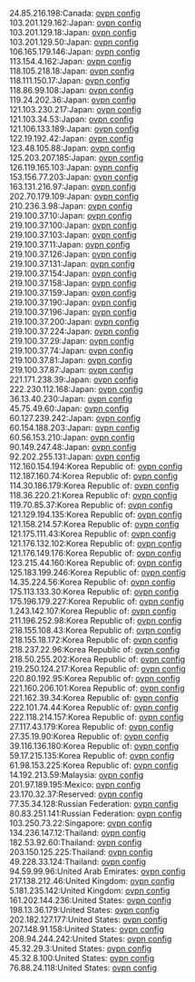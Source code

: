 24.85.216.198:Canada: [ovpn config](vpn/24_85_216_198.ovpn)  
103.201.129.162:Japan: [ovpn config](vpn/103_201_129_162.ovpn)  
103.201.129.18:Japan: [ovpn config](vpn/103_201_129_18.ovpn)  
103.201.129.50:Japan: [ovpn config](vpn/103_201_129_50.ovpn)  
106.165.179.146:Japan: [ovpn config](vpn/106_165_179_146.ovpn)  
113.154.4.162:Japan: [ovpn config](vpn/113_154_4_162.ovpn)  
118.105.218.18:Japan: [ovpn config](vpn/118_105_218_18.ovpn)  
118.111.150.17:Japan: [ovpn config](vpn/118_111_150_17.ovpn)  
118.86.99.108:Japan: [ovpn config](vpn/118_86_99_108.ovpn)  
119.24.202.36:Japan: [ovpn config](vpn/119_24_202_36.ovpn)  
121.103.230.217:Japan: [ovpn config](vpn/121_103_230_217.ovpn)  
121.103.34.53:Japan: [ovpn config](vpn/121_103_34_53.ovpn)  
121.106.133.189:Japan: [ovpn config](vpn/121_106_133_189.ovpn)  
122.19.192.42:Japan: [ovpn config](vpn/122_19_192_42.ovpn)  
123.48.105.88:Japan: [ovpn config](vpn/123_48_105_88.ovpn)  
125.203.207.185:Japan: [ovpn config](vpn/125_203_207_185.ovpn)  
126.119.165.103:Japan: [ovpn config](vpn/126_119_165_103.ovpn)  
153.156.77.203:Japan: [ovpn config](vpn/153_156_77_203.ovpn)  
163.131.216.97:Japan: [ovpn config](vpn/163_131_216_97.ovpn)  
202.70.179.109:Japan: [ovpn config](vpn/202_70_179_109.ovpn)  
210.236.3.98:Japan: [ovpn config](vpn/210_236_3_98.ovpn)  
219.100.37.10:Japan: [ovpn config](vpn/219_100_37_10.ovpn)  
219.100.37.100:Japan: [ovpn config](vpn/219_100_37_100.ovpn)  
219.100.37.103:Japan: [ovpn config](vpn/219_100_37_103.ovpn)  
219.100.37.11:Japan: [ovpn config](vpn/219_100_37_11.ovpn)  
219.100.37.126:Japan: [ovpn config](vpn/219_100_37_126.ovpn)  
219.100.37.131:Japan: [ovpn config](vpn/219_100_37_131.ovpn)  
219.100.37.154:Japan: [ovpn config](vpn/219_100_37_154.ovpn)  
219.100.37.158:Japan: [ovpn config](vpn/219_100_37_158.ovpn)  
219.100.37.159:Japan: [ovpn config](vpn/219_100_37_159.ovpn)  
219.100.37.190:Japan: [ovpn config](vpn/219_100_37_190.ovpn)  
219.100.37.196:Japan: [ovpn config](vpn/219_100_37_196.ovpn)  
219.100.37.200:Japan: [ovpn config](vpn/219_100_37_200.ovpn)  
219.100.37.224:Japan: [ovpn config](vpn/219_100_37_224.ovpn)  
219.100.37.29:Japan: [ovpn config](vpn/219_100_37_29.ovpn)  
219.100.37.74:Japan: [ovpn config](vpn/219_100_37_74.ovpn)  
219.100.37.81:Japan: [ovpn config](vpn/219_100_37_81.ovpn)  
219.100.37.87:Japan: [ovpn config](vpn/219_100_37_87.ovpn)  
221.171.238.39:Japan: [ovpn config](vpn/221_171_238_39.ovpn)  
222.230.112.168:Japan: [ovpn config](vpn/222_230_112_168.ovpn)  
36.13.40.230:Japan: [ovpn config](vpn/36_13_40_230.ovpn)  
45.75.49.60:Japan: [ovpn config](vpn/45_75_49_60.ovpn)  
60.127.239.242:Japan: [ovpn config](vpn/60_127_239_242.ovpn)  
60.154.188.203:Japan: [ovpn config](vpn/60_154_188_203.ovpn)  
60.56.153.210:Japan: [ovpn config](vpn/60_56_153_210.ovpn)  
90.149.247.48:Japan: [ovpn config](vpn/90_149_247_48.ovpn)  
92.202.255.131:Japan: [ovpn config](vpn/92_202_255_131.ovpn)  
112.160.154.194:Korea Republic of: [ovpn config](vpn/112_160_154_194.ovpn)  
112.187.160.74:Korea Republic of: [ovpn config](vpn/112_187_160_74.ovpn)  
114.30.186.179:Korea Republic of: [ovpn config](vpn/114_30_186_179.ovpn)  
118.36.220.21:Korea Republic of: [ovpn config](vpn/118_36_220_21.ovpn)  
119.70.85.37:Korea Republic of: [ovpn config](vpn/119_70_85_37.ovpn)  
121.129.194.135:Korea Republic of: [ovpn config](vpn/121_129_194_135.ovpn)  
121.158.214.57:Korea Republic of: [ovpn config](vpn/121_158_214_57.ovpn)  
121.175.111.43:Korea Republic of: [ovpn config](vpn/121_175_111_43.ovpn)  
121.176.132.102:Korea Republic of: [ovpn config](vpn/121_176_132_102.ovpn)  
121.176.149.176:Korea Republic of: [ovpn config](vpn/121_176_149_176.ovpn)  
123.215.44.160:Korea Republic of: [ovpn config](vpn/123_215_44_160.ovpn)  
125.183.199.246:Korea Republic of: [ovpn config](vpn/125_183_199_246.ovpn)  
14.35.224.56:Korea Republic of: [ovpn config](vpn/14_35_224_56.ovpn)  
175.113.133.30:Korea Republic of: [ovpn config](vpn/175_113_133_30.ovpn)  
175.196.179.227:Korea Republic of: [ovpn config](vpn/175_196_179_227.ovpn)  
1.243.142.107:Korea Republic of: [ovpn config](vpn/1_243_142_107.ovpn)  
211.196.252.98:Korea Republic of: [ovpn config](vpn/211_196_252_98.ovpn)  
218.155.108.43:Korea Republic of: [ovpn config](vpn/218_155_108_43.ovpn)  
218.155.18.172:Korea Republic of: [ovpn config](vpn/218_155_18_172.ovpn)  
218.237.22.96:Korea Republic of: [ovpn config](vpn/218_237_22_96.ovpn)  
218.50.255.202:Korea Republic of: [ovpn config](vpn/218_50_255_202.ovpn)  
219.250.124.217:Korea Republic of: [ovpn config](vpn/219_250_124_217.ovpn)  
220.80.192.95:Korea Republic of: [ovpn config](vpn/220_80_192_95.ovpn)  
221.160.206.101:Korea Republic of: [ovpn config](vpn/221_160_206_101.ovpn)  
221.162.39.34:Korea Republic of: [ovpn config](vpn/221_162_39_34.ovpn)  
222.101.74.44:Korea Republic of: [ovpn config](vpn/222_101_74_44.ovpn)  
222.118.214.157:Korea Republic of: [ovpn config](vpn/222_118_214_157.ovpn)  
27.117.43.179:Korea Republic of: [ovpn config](vpn/27_117_43_179.ovpn)  
27.35.19.90:Korea Republic of: [ovpn config](vpn/27_35_19_90.ovpn)  
39.116.136.180:Korea Republic of: [ovpn config](vpn/39_116_136_180.ovpn)  
59.17.215.135:Korea Republic of: [ovpn config](vpn/59_17_215_135.ovpn)  
61.98.153.225:Korea Republic of: [ovpn config](vpn/61_98_153_225.ovpn)  
14.192.213.59:Malaysia: [ovpn config](vpn/14_192_213_59.ovpn)  
201.97.189.195:Mexico: [ovpn config](vpn/201_97_189_195.ovpn)  
23.170.32.37:Reserved: [ovpn config](vpn/23_170_32_37.ovpn)  
77.35.34.128:Russian Federation: [ovpn config](vpn/77_35_34_128.ovpn)  
80.83.251.141:Russian Federation: [ovpn config](vpn/80_83_251_141.ovpn)  
103.250.73.22:Singapore: [ovpn config](vpn/103_250_73_22.ovpn)  
134.236.147.12:Thailand: [ovpn config](vpn/134_236_147_12.ovpn)  
182.53.92.60:Thailand: [ovpn config](vpn/182_53_92_60.ovpn)  
203.150.125.225:Thailand: [ovpn config](vpn/203_150_125_225.ovpn)  
49.228.33.124:Thailand: [ovpn config](vpn/49_228_33_124.ovpn)  
94.59.99.96:United Arab Emirates: [ovpn config](vpn/94_59_99_96.ovpn)  
217.138.212.46:United Kingdom: [ovpn config](vpn/217_138_212_46.ovpn)  
5.181.235.142:United Kingdom: [ovpn config](vpn/5_181_235_142.ovpn)  
161.202.144.236:United States: [ovpn config](vpn/161_202_144_236.ovpn)  
198.13.36.179:United States: [ovpn config](vpn/198_13_36_179.ovpn)  
202.182.127.177:United States: [ovpn config](vpn/202_182_127_177.ovpn)  
207.148.91.158:United States: [ovpn config](vpn/207_148_91_158.ovpn)  
208.94.244.242:United States: [ovpn config](vpn/208_94_244_242.ovpn)  
45.32.29.3:United States: [ovpn config](vpn/45_32_29_3.ovpn)  
45.32.8.100:United States: [ovpn config](vpn/45_32_8_100.ovpn)  
76.88.24.118:United States: [ovpn config](vpn/76_88_24_118.ovpn)  
